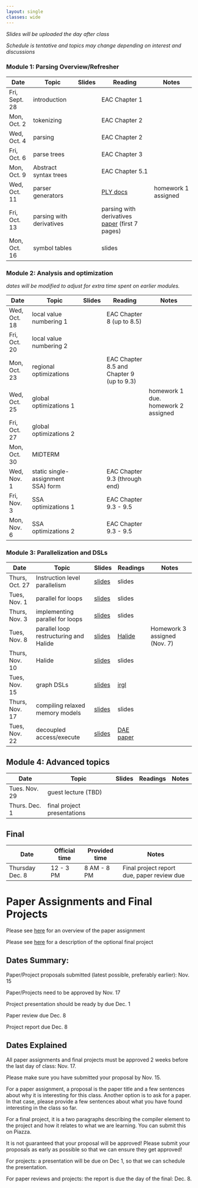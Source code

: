 ```yaml
---
layout: single
classes: wide
---
```


_Slides will be uploaded the day after class_

_Schedule is tentative and topics may change depending on interest and discussions_

### Module 1: Parsing Overview/Refresher

| Date             | Topic                                | Slides                 |   Reading       |  Notes 
|------------------|--------------------------------------|------------------------|-----------------|-
| Fri, Sept. 28    |  introduction                        |                        | EAC Chapter 1   | 
| Mon, Oct. 2      |  tokenizing                          |                        | EAC Chapter 2   |
| Wed, Oct. 4      |  parsing                             |                        | EAC Chapter 2   |
| Fri, Oct. 6      |  parse trees                         |                        | EAC Chapter 3   | 
| Mon, Oct. 9      |  Abstract syntax trees               |                        | EAC Chapter 5.1 | 
| Wed, Oct. 11     |  parser generators                   |                        | [PLY docs](https://www.dabeaz.com/ply/)                | homework 1 assigned
| Fri, Oct. 13     |  parsing with derivatives            |                        | parsing with derivatives [paper](https://www.ccs.neu.edu/home/turon/re-deriv.pdf) (first 7 pages) |
| Mon, Oct. 16     |  symbol tables                       |                        | slides          |



### Module 2: Analysis and optimization

_dates will be modified to adjust for extra time spent on earlier modules._

| Date             | Topic                              | Slides | Reading                                   | Notes
|------------------|------------------------------------|--------|-------------------------------------------|-
| Wed, Oct. 18     | local value numbering 1            |        | EAC Chapter 8 (up to 8.5)                 | 
| Fri, Oct. 20     | local value numbering 2            |        |                                           |
| Mon, Oct. 23     | regional optimizations             |        | EAC Chapter 8.5 and Chapter 9 (up to 9.3) | 
| Wed, Oct. 25     | global optimizations 1             |        |                                           | homework 1 due. homework 2 assigned
| Fri, Oct. 27     | global optimizations 2             |        |                                           | 
| Mon, Oct. 30     | MIDTERM                            |        |                                           |
| Wed, Nov. 1      | static single-assignment SSA) form |        | EAC Chapter 9.3 (through end)             | 
| Fri, Nov. 3      | SSA optimizations 1                |        | EAC Chapter 9.3 - 9.5                     | 
| Mon, Nov. 6      | SSA optimizations 2                |        | EAC Chapter 9.3 - 9.5                     | 


### Module 3: Parallelization and DSLs

| Date             | Topic    | Slides |  Readings | Notes
|------------------|----------|--------|----------------|-
| Thurs, Oct. 27   | Instruction level parallelism |  [slides](lectures/CSE211Oct27_fa2022.pdf) | slides
| Tues, Nov. 1     | parallel for loops                       |   [slides](lectures/CSE211Nov1_fa2022.pdf)    | slides | 
| Thurs, Nov. 3    | implementing parallel for loops           |    [slides](lectures/CSE211Nov3_fa2022.pdf)                | slides |
| Tues, Nov. 8     | parallel loop restructuring and Halide        |  [slides](lectures/CSE211Nov8_fa2022.pdf)                  | [Halide](http://people.csail.mit.edu/jrk/halide-pldi13.pdf) | Homework 3 assigned (Nov. 7) |  
| Thurs, Nov. 10     | Halide          |    [slides](lectures/CSE211Nov10_fa2022.pdf)                  | slides |  
| Tues, Nov. 15    | graph DSLs                                   |   [slides](lectures/irgl.pdf)                 | [irgl](https://cs.rochester.edu/~sree/papers/sree-oopsla2016.pdf)       | 
| Thurs, Nov. 17   | compiling relaxed memory models        |      [slides](lectures/CSE211Nov17_fa2022.pdf)                 | slides| 
| Tues, Nov. 22   | decoupled access/execute        |   [slides](lectures/CSE211Nov22_fa2022.pdf)                   | [DAE paper](https://courses.cs.washington.edu/courses/cse590g/04sp/Smith-1982-Decoupled-Access-Execute-Computer-Architectures.pdf) | 



## Module 4: Advanced topics

| Date             | Topic    | Slides  | Readings | Notes
|------------------|----------|--------|----------------|- 
| Tues. Nov. 29   | guest lecture (TBD)          |      |  | 
| Thurs. Dec. 1   | final project presentations  |      |  | 


## Final


| Date             | Official time    | Provided time | Notes
|------------------|----------|--------|----------------
| Thursday Dec. 8     | 12 - 3 PM    | 8 AM - 8 PM      | Final project report due, paper review due


# Paper Assignments and Final Projects

Please see [here](overview.html#paper-assignment) for an overview of the paper assignment

Please see [here](overview.html#final-project) for a description of the optional final project

## Dates Summary:

Paper/Project proposals submitted (latest possible, preferably earlier): Nov. 15

Paper/Projects need to be approved by Nov. 17

Project presentation should be ready by due Dec. 1

Paper review due Dec. 8

Project report due Dec. 8


## Dates Explained

All paper assignments and final projects must be approved 2 weeks before the last day of class: Nov. 17.

Please make sure you have submitted your proposal by Nov. 15.

For a paper assignment, a proposal is the paper title and a few sentences about why it is interesting for this class. Another option is to ask for a paper. In that case, please provide a few sentences about what you have found interesting in the class so far.

For a final project, it is a two paragraphs describing the compiler element to the project and how it relates to what we are learning. You can submit this on Piazza.

It is not guaranteed that your proposal will be approved! Please submit your proposals as early as possible so that we can ensure they get approved!

For projects: a presentation will be due on Dec 1, so that we can schedule the presentation.

For paper reviews and projects: the report is due the day of the final: Dec. 8.
